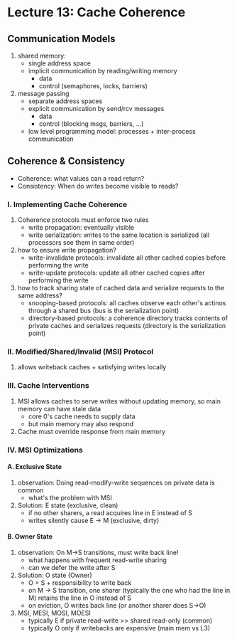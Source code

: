 # Lecture 13: Cache Coherence
## Communication Models
1. shared memory:
    - single address space
    - implicit communication by reading/writing memory
        - data
        - control (semaphores, locks, barriers)
2. message passing
    - separate address spaces
    - explicit communication by send/rcv messages
        - data
        - control (blocking msgs, barriers, ...)
    - low level programming model: processes + inter-process communication
## Coherence & Consistency
- Coherence: what values can a read return?
- Consistency: When do writes become visible to reads?
### I. Implementing Cache Coherence
1. Coherence protocols must enforce two rules
    - write propagation: eventually visible
    - write serialization: writes to the same location is serialized (all processors see them in same order)
2. how to ensure write propagation?
    - write-invalidate protocols: invalidate all other cached copies before performing the write
    - write-update protocols:  update all other cached copies after performing the write
3. how to track sharing state of cached data and serialize requests to the same address?
    - snooping-based protocols: all caches observe each other's actinos through a shared bus (bus is the serialization point)
    - directory-based protocols: a coherence directory tracks contents of private caches and serializes requests (directory is the serialization point)
### II. Modified/Shared/Invalid (MSI) Protocol
1. allows writeback caches + satisfying writes locally
### III. Cache Interventions
1. MSI allows caches to serve writes without updating memory, so main memory can have stale data
    - core 0's cache needs to supply data
    - but main memory may also respond
2. Cache must override response from main memory
### IV. MSI Optimizations
#### A. Exclusive State
1. observation: Doing read-modify-write sequences on private data is common
    - what's the problem with MSI
2. Solution: E state (exclusive, clean)
    - if no other sharers, a read acquires line in E instead of S
    - writes silently cause E -> M (exclusive, dirty)
#### B. Owner State
1. observation: On M->S transitions, must write back line!
    - what happens with frequent read-write sharing
    - can we defer the write after S
2. Solution: O state (Owner)
    - O = S + responsibility to write back
    - on M -> S transition, one sharer (typically the one who had the line in M) retains the line in O instead of S
    - on eviction, O writes back line (or another sharer does S->O)
3. MSI, MESI, MOSI, MOESI
    - typically E if private read-write >> shared read-only (common)
    - typically O only if writebacks are expensive (main mem vs L3)

